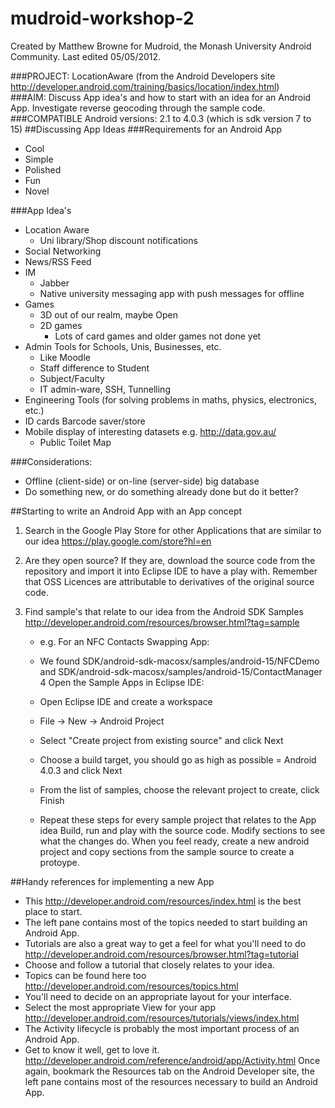 mudroid-workshop-2
==================
Created by Matthew Browne for Mudroid, the Monash University Android Community.
Last edited 05/05/2012.


###PROJECT:		LocationAware (from the Android Developers site http://developer.android.com/training/basics/location/index.html)								
###AIM: 		Discuss App idea's and how to start with an idea for an Android App. Investigate reverse geocoding through the sample code. 
###COMPATIBLE Android versions: 2.1 to 4.0.3 (which is sdk version 7 to 15)
##Discussing App Ideas
###Requirements for an Android App
- Cool
- Simple
- Polished
- Fun
- Novel

###App Idea's
- Location Aware
	- Uni library/Shop discount notifications
- Social Networking
- News/RSS Feed
- IM 
	- Jabber
	- Native university messaging app with push messages for offline
- Games
	- 3D out of our realm, maybe Open
	- 2D games 
		- Lots of card games and older games not done yet
- Admin Tools for Schools, Unis, Businesses, etc.
	- Like Moodle
	- Staff difference to Student
	- Subject/Faculty
	- IT admin-ware, SSH, Tunnelling
- Engineering Tools (for solving problems in maths, physics, electronics, etc.)
- ID cards Barcode saver/store
- Mobile display of interesting datasets e.g. http://data.gov.au/
	- Public Toilet Map

###Considerations:
- Offline (client-side) or on-line (server-side) big database
- Do something new, or do something already done but do it better?

##Starting to write an Android App with an App concept
1. Search in the Google Play Store for other Applications that are similar to our idea https://play.google.com/store?hl=en
2. Are they open source?
If they are, download the source code from the repository and import it into Eclipse IDE to have a play with.
Remember that OSS Licences are attributable to derivatives of the original source code.

3. Find sample's that relate to our idea from the Android SDK Samples http://developer.android.com/resources/browser.html?tag=sample

	- e.g. For an NFC Contacts Swapping App:
	- We found SDK/android-sdk-macosx/samples/android-15/NFCDemo and SDK/android-sdk-macosx/samples/android-15/ContactManager
4 Open the Sample Apps in Eclipse IDE:

	- Open Eclipse IDE and create a workspace
	- File -> New -> Android Project
	- Select "Create project from existing source" and click Next
	- Choose a build target, you should go as high as possible = Android 4.0.3 and click Next
	- From the list of samples, choose the relevant project to create, click Finish
	- Repeat these steps for every sample project that relates to the App idea
Build, run and play with the source code. Modify sections to see what the changes do.
When you feel ready, create a new android project and copy sections from the sample source to create a protoype.

##Handy references for implementing a new App
- This http://developer.android.com/resources/index.html is the best place to start.
- The left pane contains most of the topics needed to start building an Android App.
- Tutorials are also a great way to get a feel for what you'll need to do http://developer.android.com/resources/browser.html?tag=tutorial
- Choose and follow a tutorial that closely relates to your idea.
- Topics can be found here too http://developer.android.com/resources/topics.html
- You'll need to decide on an appropriate layout for your interface.
- Select the most appropriate View for your app http://developer.android.com/resources/tutorials/views/index.html
- The Activity lifecycle is probably the most important process of an Android App.
- Get to know it well, get to love it. http://developer.android.com/reference/android/app/Activity.html
Once again, bookmark the Resources tab on the Android Developer site, the left pane contains most of the resources necessary to build an Android App.
